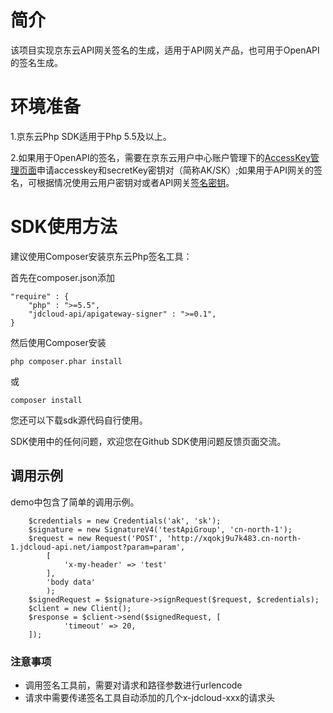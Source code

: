 # 简介 #
  该项目实现京东云API网关签名的生成，适用于API网关产品，也可用于OpenAPI的签名生成。 
  

# 环境准备 #
 1.京东云Php SDK适用于Php 5.5及以上。

 2.如果用于OpenAPI的签名，需要在京东云用户中心账户管理下的[AccessKey管理页面](https://uc.jdcloud.com/accesskey/index)申请accesskey和secretKey密钥对（简称AK/SK）;如果用于API网关的签名，可根据情况使用云用户密钥对或者API网关[签名密钥](https://docs.jdcloud.com/cn/api-gateway/create-auth)。


# SDK使用方法 #
建议使用Composer安装京东云Php签名工具： 

首先在composer.json添加

	"require" : {
		"php" : ">=5.5",
		"jdcloud-api/apigateway-signer" : ">=0.1",
	}
    

然后使用Composer安装

    php composer.phar install

或

    composer install 

您还可以下载sdk源代码自行使用。

 

SDK使用中的任何问题，欢迎您在Github SDK使用问题反馈页面交流。



## 调用示例 ##
demo中包含了简单的调用示例。

	    $credentials = new Credentials('ak', 'sk');
	    $signature = new SignatureV4('testApiGroup', 'cn-north-1');
        $request = new Request('POST', 'http://xqokj9u7k483.cn-north-1.jdcloud-api.net/iampost?param=param',
            [
                'x-my-header' => 'test'
            ], 
            'body data'
            );
 	    $signedRequest = $signature->signRequest($request, $credentials);
	    $client = new Client();
	    $response = $client->send($signedRequest, [
                'timeout' => 20,
	    ]);

### 注意事项
 - 调用签名工具前，需要对请求和路径参数进行urlencode
 - 请求中需要传递签名工具自动添加的几个x-jdcloud-xxx的请求头
